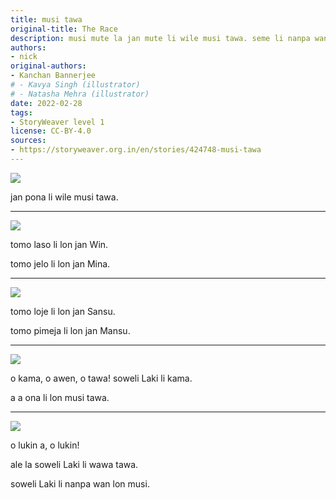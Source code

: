 ```yaml
---
title: musi tawa
original-title: The Race
description: musi mute la jan mute li wile musi tawa. seme li nanpa wan.
authors:
- nick
original-authors:
- Kanchan Bannerjee
# - Kavya Singh (illustrator)
# - Natasha Mehra (illustrator)
date: 2022-02-28
tags:
- StoryWeaver level 1
license: CC-BY-4.0
sources:
- https://storyweaver.org.in/en/stories/424748-musi-tawa
---
```


![](https://storage.googleapis.com/static.storyweaver.org.in/illustration_crops/34946/size7/ceca7936a6bedc26962156b9ad4fce70.jpg)

jan pona li wile musi tawa.

---

![](https://storage.googleapis.com/static.storyweaver.org.in/illustration_crops/34947/size7/3a8f7542b6a1b0f524a47811dc0e9cb6.jpg)

tomo laso li lon jan Win.

tomo jelo li lon jan Mina.

---

![](https://storage.googleapis.com/static.storyweaver.org.in/illustration_crops/34948/size7/9510e814c35eb30f7b43638ccc340502.jpg)

tomo loje li lon jan Sansu.

tomo pimeja li lon jan Mansu.

---

![](https://storage.googleapis.com/static.storyweaver.org.in/illustration_crops/34949/size7/649fe2dd4df693be34e4e290a8e5bce3.jpg)

o kama, o awen, o tawa! soweli Laki li kama.

a a ona li lon musi tawa.

---

![](https://storage.googleapis.com/static.storyweaver.org.in/illustration_crops/34950/size7/075b5b5648dc793f38b55a0439b47774.jpg)

o lukin a, o lukin!

ale la soweli Laki li wawa tawa.

soweli Laki li nanpa wan lon musi.
